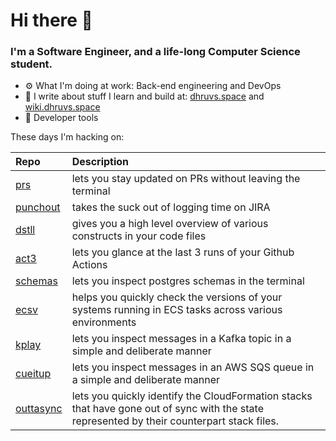 Hi there 👋
===

### I'm a Software Engineer, and a life-long Computer Science student.


- ⚙️  What I'm doing at work: Back-end engineering and DevOps
- 🌱 I write about stuff I learn and build at:
    [dhruvs.space](https://dhruvs.space) and [wiki.dhruvs.space](https://wiki.dhruvs.space)
- 💙 Developer tools

These days I'm hacking on:

| Repo  | Description |
| :---------------------------------------- | :------------------------------------------- |
| [prs](https://github.com/dhth/prs)| lets you stay updated on PRs without leaving the terminal |
| [punchout](https://github.com/dhth/punchout) | takes the suck out of logging time on JIRA |
| [dstll](https://github.com/dhth/dstll) | gives you a high level overview of various constructs in your code files |
| [act3](https://github.com/dhth/act3) | lets you glance at the last 3 runs of your Github Actions |
| [schemas](https://github.com/dhth/schemas) | lets you inspect postgres schemas in the terminal |
| [ecsv](https://github.com/dhth/ecsv) | helps you quickly check the versions of your systems running in ECS tasks across various environments |
| [kplay](https://github.com/dhth/kplay) | lets you inspect messages in a Kafka topic in a simple and deliberate manner |
| [cueitup](https://github.com/dhth/cueitup) | lets you inspect messages in an AWS SQS queue in a simple and deliberate manner |
| [outtasync](https://github.com/dhth/outtasync) | lets you quickly identify the CloudFormation stacks that have gone out of sync with the state represented by their counterpart stack files. |

